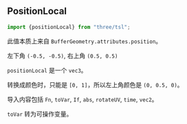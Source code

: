 ## PositionLocal

```js
import {positionLocal} from "three/tsl";
```

此值本质上来自 `BufferGeometry.attributes.position`。

左下角 `(-0.5, -0.5)`, 右上角 `(0.5, 0.5)`

`positionLocal` 是一个 `vec3`。

转换成颜色时，只能是 `[0, 1]`，所以左上角颜色是 `(0, 0.5, 0)`。

导入内容包括 `Fn`, `toVar`, `If`, `abs`, `rotateUV`, `time`, `vec2`。

`toVar` 转为可操作变量。
